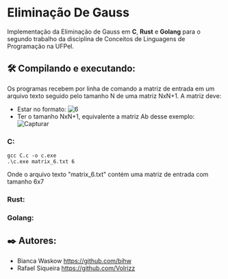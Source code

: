 # Eliminação De Gauss
Implementação da Eliminação de Gauss em <b>C</b>, <b>Rust</b> e <b>Golang</b> para o segundo trabalho da disciplina de Conceitos de Linguagens de Programação na UFPel.


## 🛠️ Compilando e executando:
Os programas recebem por linha de comando a matriz de entrada em um arquivo texto seguido pelo tamanho N de uma matriz NxN+1. A matriz deve:
* Estar no formato: 
![6](https://user-images.githubusercontent.com/76601652/235670231-b0e4994c-876b-4610-a684-a55931489198.PNG)
* Ter o tamanho NxN+1, equivalente a matriz Ab desse exemplo:
![Capturar](https://user-images.githubusercontent.com/76601652/235670730-cc2ee712-386e-4d25-895d-354c366a8801.PNG)

### C:
```
gcc C.c -o c.exe
.\c.exe matrix_6.txt 6
```
Onde o arquivo texto "matrix_6.txt" contém uma matriz de entrada com tamanho 6x7

### Rust:

### Golang:


## ✒️ Autores: 
* Bianca Waskow https://github.com/bihw <br>
* Rafael Siqueira https://github.com/Volrizz

